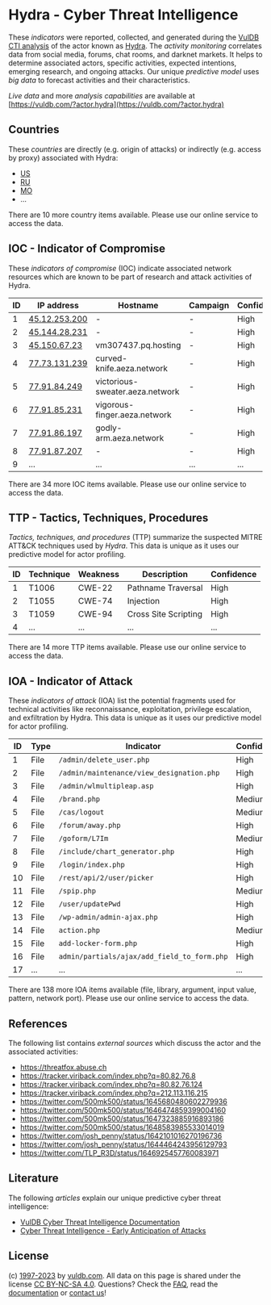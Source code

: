 # Hydra - Cyber Threat Intelligence

These _indicators_ were reported, collected, and generated during the [VulDB CTI analysis](https://vuldb.com/?kb.cti) of the actor known as [Hydra](https://vuldb.com/?actor.hydra). The _activity monitoring_ correlates data from social media, forums, chat rooms, and darknet markets. It helps to determine associated actors, specific activities, expected intentions, emerging research, and ongoing attacks. Our unique _predictive model_ uses _big data_ to forecast activities and their characteristics.

_Live data_ and more _analysis capabilities_ are available at [https://vuldb.com/?actor.hydra](https://vuldb.com/?actor.hydra)

## Countries

These _countries_ are directly (e.g. origin of attacks) or indirectly (e.g. access by proxy) associated with Hydra:

* [US](https://vuldb.com/?country.us)
* [RU](https://vuldb.com/?country.ru)
* [MO](https://vuldb.com/?country.mo)
* ...

There are 10 more country items available. Please use our online service to access the data.

## IOC - Indicator of Compromise

These _indicators of compromise_ (IOC) indicate associated network resources which are known to be part of research and attack activities of Hydra.

ID | IP address | Hostname | Campaign | Confidence
-- | ---------- | -------- | -------- | ----------
1 | [45.12.253.200](https://vuldb.com/?ip.45.12.253.200) | - | - | High
2 | [45.144.28.231](https://vuldb.com/?ip.45.144.28.231) | - | - | High
3 | [45.150.67.23](https://vuldb.com/?ip.45.150.67.23) | vm307437.pq.hosting | - | High
4 | [77.73.131.239](https://vuldb.com/?ip.77.73.131.239) | curved-knife.aeza.network | - | High
5 | [77.91.84.249](https://vuldb.com/?ip.77.91.84.249) | victorious-sweater.aeza.network | - | High
6 | [77.91.85.231](https://vuldb.com/?ip.77.91.85.231) | vigorous-finger.aeza.network | - | High
7 | [77.91.86.197](https://vuldb.com/?ip.77.91.86.197) | godly-arm.aeza.network | - | High
8 | [77.91.87.207](https://vuldb.com/?ip.77.91.87.207) | - | - | High
9 | ... | ... | ... | ...

There are 34 more IOC items available. Please use our online service to access the data.

## TTP - Tactics, Techniques, Procedures

_Tactics, techniques, and procedures_ (TTP) summarize the suspected MITRE ATT&CK techniques used by _Hydra_. This data is unique as it uses our predictive model for actor profiling.

ID | Technique | Weakness | Description | Confidence
-- | --------- | -------- | ----------- | ----------
1 | T1006 | CWE-22 | Pathname Traversal | High
2 | T1055 | CWE-74 | Injection | High
3 | T1059 | CWE-94 | Cross Site Scripting | High
4 | ... | ... | ... | ...

There are 14 more TTP items available. Please use our online service to access the data.

## IOA - Indicator of Attack

These _indicators of attack_ (IOA) list the potential fragments used for technical activities like reconnaissance, exploitation, privilege escalation, and exfiltration by Hydra. This data is unique as it uses our predictive model for actor profiling.

ID | Type | Indicator | Confidence
-- | ---- | --------- | ----------
1 | File | `/admin/delete_user.php` | High
2 | File | `/admin/maintenance/view_designation.php` | High
3 | File | `/admin/wlmultipleap.asp` | High
4 | File | `/brand.php` | Medium
5 | File | `/cas/logout` | Medium
6 | File | `/forum/away.php` | High
7 | File | `/goform/L7Im` | Medium
8 | File | `/include/chart_generator.php` | High
9 | File | `/login/index.php` | High
10 | File | `/rest/api/2/user/picker` | High
11 | File | `/spip.php` | Medium
12 | File | `/user/updatePwd` | High
13 | File | `/wp-admin/admin-ajax.php` | High
14 | File | `action.php` | Medium
15 | File | `add-locker-form.php` | High
16 | File | `admin/partials/ajax/add_field_to_form.php` | High
17 | ... | ... | ...

There are 138 more IOA items available (file, library, argument, input value, pattern, network port). Please use our online service to access the data.

## References

The following list contains _external sources_ which discuss the actor and the associated activities:

* https://threatfox.abuse.ch
* https://tracker.viriback.com/index.php?q=80.82.76.8
* https://tracker.viriback.com/index.php?q=80.82.76.124
* https://tracker.viriback.com/index.php?q=212.113.116.215
* https://twitter.com/500mk500/status/1645680480602279936
* https://twitter.com/500mk500/status/1646474859399004160
* https://twitter.com/500mk500/status/1647323885916893186
* https://twitter.com/500mk500/status/1648583985533014019
* https://twitter.com/josh_penny/status/1642101016270196736
* https://twitter.com/josh_penny/status/1644464243956129793
* https://twitter.com/TLP_R3D/status/1646925457760083971

## Literature

The following _articles_ explain our unique predictive cyber threat intelligence:

* [VulDB Cyber Threat Intelligence Documentation](https://vuldb.com/?kb.cti)
* [Cyber Threat Intelligence - Early Anticipation of Attacks](https://www.scip.ch/en/?labs.20201022)

## License

(c) [1997-2023](https://vuldb.com/?kb.changelog) by [vuldb.com](https://vuldb.com/?kb.about). All data on this page is shared under the license [CC BY-NC-SA 4.0](https://creativecommons.org/licenses/by-nc-sa/4.0/). Questions? Check the [FAQ](https://vuldb.com/?kb.faq), read the [documentation](https://vuldb.com/?kb) or [contact us](https://vuldb.com/?contact)!
